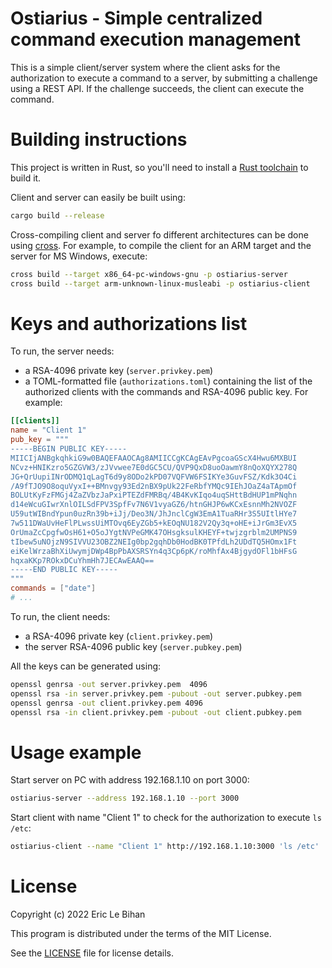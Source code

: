 # Ostiarius - Simple centralized command execution management

This is a simple client/server system where the client asks for the
authorization to execute a command to a server, by submitting a challenge
using a REST API. If the challenge succeeds, the client can execute the
command.

# Building instructions

This project is written in Rust, so you'll need to install a [Rust
toolchain](https://www.rust-lang.org/) to build it.

Client and server can easily be built using:


```sh
cargo build --release
```

Cross-compiling client and server fo different architectures can be done using
[cross](https://github.com/cross-rs/cross). For example, to compile the client
for an ARM target and the server for MS Windows, execute:

```sh
cross build --target x86_64-pc-windows-gnu -p ostiarius-server
cross build --target arm-unknown-linux-musleabi -p ostiarius-client
```

# Keys and authorizations list

To run, the server needs:

- a RSA-4096 private key (``server.privkey.pem``)
- a TOML-formatted file (``authorizations.toml``) containing the list of the
  authorized clients with the commands and RSA-4096 public key. For example:

```toml
[[clients]]
name = "Client 1"
pub_key = """
-----BEGIN PUBLIC KEY-----
MIICIjANBgkqhkiG9w0BAQEFAAOCAg8AMIICCgKCAgEAvPgcoaGScX4Hwu6MXBUI
NCvz+HNIKzro5GZGVW3/zJVvwee7E0dGC5CU/QVP9QxD8uoOawmY8nQoXQYX278Q
JG+QrUupiINrODMQ1qLagT6d9y8ODo2kPD07VQFVW6FSIKYe3GuvFSZ/Kdk3O4Ci
/A9fTJO9O8oquVyxI++BMnvgy93Ed2nBX9pUk22FeRbfYMQc9IEhJOaZ4aTApmOf
BOLUtKyFzFMGj4ZaZVbzJaPxiPTEZdFMRBq/4B4KvKIqo4uqSHttBdHUP1mPNqhn
d14eWcuGIwrXnlOILSdFPV3SpfFv7N6V1vyaGZ6/htnGHJP6wKCxEsnnMh2NVOZF
U59utWIBndYpun0uzRn39b+iJj/Deo3N/JhJnclCgW3EmA1TuaRHr3S5UItlHYe7
7w511DWaUvHeFlPLwssUiMTOvq6EyZGb5+kEOqNU182V2Qy3q+oHE+iJrGm3EvX5
OrUmaZcCpgfwOsH61+O5oJYgtNVPeGMK47OHsgksulKHEYF+twjzgrblm2UMPNS9
tIbew5uNOjzN9SIVVU23OBZ2NEIg0bp2gqhDb0HodBK0TPfdLh2UDdTQ5HOmx1Ft
eiKelWrzaBhXiUwymjDWp4BpPbAXSRSYn4q3Cp6pK/roMhfAx4BjgydOFl1bHFsG
hqxaKKp7ROkxDCuYhmHh7JECAwEAAQ==
-----END PUBLIC KEY-----
"""
commands = ["date"]
# ...
```

To run, the client needs:

- a RSA-4096 private key (``client.privkey.pem``)
- the server RSA-4096 public key (``server.pubkey.pem``)

All the keys can be generated using:

```sh
openssl genrsa -out server.privkey.pem  4096
openssl rsa -in server.privkey.pem -pubout -out server.pubkey.pem
openssl genrsa -out client.privkey.pem 4096
openssl rsa -in client.privkey.pem -pubout -out client.pubkey.pem
```

# Usage example

Start server on PC with address 192.168.1.10 on port 3000:

```sh
ostiarius-server --address 192.168.1.10 --port 3000
```

Start client with name "Client 1" to check for the authorization to execute `ls /etc`:

```sh
ostiarius-client --name "Client 1" http://192.168.1.10:3000 'ls /etc'
```

# License

Copyright (c) 2022 Eric Le Bihan

This program is distributed under the terms of the MIT License.

See the [LICENSE](LICENSE) file for license details.
